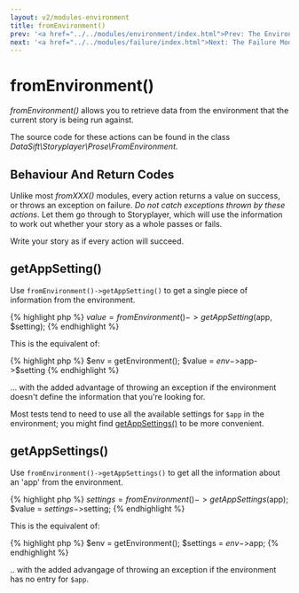 ```yaml
---
layout: v2/modules-environment
title: fromEnvironment()
prev: '<a href="../../modules/environment/index.html">Prev: The Environment Module</a>'
next: '<a href="../../modules/failure/index.html">Next: The Failure Module</a>'
---
```


# fromEnvironment()

_fromEnvironment()_ allows you to retrieve data from the environment that the current story is being run against.

The source code for these actions can be found in the class _DataSift\Storyplayer\Prose\FromEnvironment_.

## Behaviour And Return Codes

Unlike most _fromXXX()_ modules, every action returns a value on success, or throws an exception on failure.  _Do not catch exceptions thrown by these actions_. Let them go through to Storyplayer, which will use the information to work out whether your story as a whole passes or fails.

Write your story as if every action will succeed.

## getAppSetting()

Use `fromEnvironment()->getAppSetting()` to get a single piece of information from the environment.

{% highlight php %}
$value = fromEnvironment()->getAppSetting($app, $setting);
{% endhighlight %}

This is the equivalent of:

{% highlight php %}
$env = getEnvironment();
$value = $env->$app->$setting
{% endhighlight %}

... with the added advantage of throwing an exception if the environment doesn't define the information that you're looking for.

Most tests tend to need to use all the available settings for `$app` in the environment; you might find [getAppSettings()](#getappsettings) to be more convenient.

## getAppSettings()

Use `fromEnvironment()->getAppSettings()` to get all the information about an 'app' from the environment.

{% highlight php %}
$settings = fromEnvironment()->getAppSettings($app);
$value = $settings->$setting;
{% endhighlight %}

This is the equivalent of:

{% highlight php %}
$env = getEnvironment();
$settings = $env->$app;
{% endhighlight %}

.. with the added advangage of throwing an exception if the environment has no entry for `$app`.